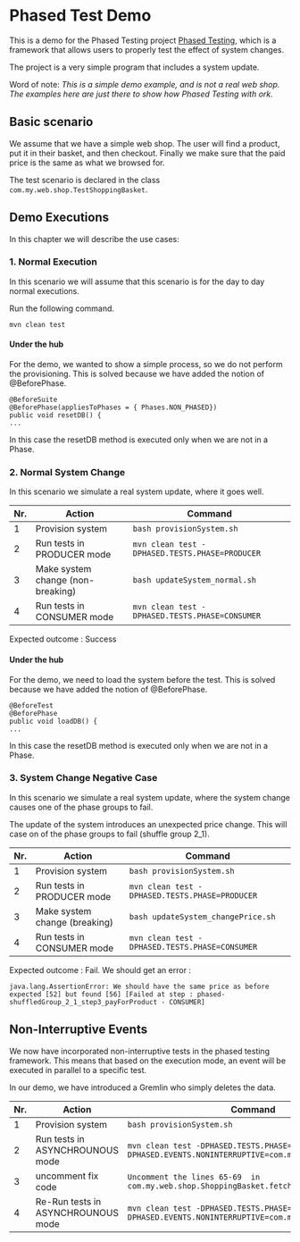 # Phased Test Demo
This is a demo for the Phased Testing project [Phased Testing](https://github.com/adobe/phased-testing), which is a framework that allows users to properly test the effect of system changes. 

The project is a very simple program that includes a system update.

Word of note: _This is a simple demo example, and is not a real web shop. The examples here are just there to show how Phased Testing with ork._

## Basic scenario
We assume that we have a simple web shop. The user will find a product, put it in their basket, and then checkout. Finally we make sure that the paid price is the same as what we browsed for.

The test scenario is declared in the class `com.my.web.shop.TestShoppingBasket`.

## Demo Executions
In this chapter we will describe the use cases:

### 1. Normal Execution
In this scenario we will assume that this scenario is for the day to day normal executions.

Run the following command.

`mvn clean test`

#### Under the hub
For the demo, we wanted to show a simple process, so we do not perform the provisioning. This is solved because we have added the notion of @BeforePhase.
```
@BeforeSuite
@BeforePhase(appliesToPhases = { Phases.NON_PHASED})
public void resetDB() {
...
```

In this case the resetDB method is executed only when we are not in a Phase.


### 2. Normal System Change
In this scenario we simulate a real system update, where it goes well.

| Nr. | Action | Command |
|-----| ------ | ------- |
| 1   | Provision system | `bash provisionSystem.sh` |
| 2   | Run tests in PRODUCER mode | `mvn clean test -DPHASED.TESTS.PHASE=PRODUCER` |
| 3   | Make system change (non-breaking) | `bash updateSystem_normal.sh` | 
|  4  | Run tests in CONSUMER mode | `mvn clean test -DPHASED.TESTS.PHASE=CONSUMER` |

Expected outcome : Success

#### Under the hub
For the demo, we need to load the system before the test. This is solved because we have added the notion of @BeforePhase.

```
@BeforeTest
@BeforePhase
public void loadDB() {
...
```

In this case the resetDB method is executed only when we are not in a Phase.


### 3. System Change Negative Case
In this scenario we simulate a real system update, where the system change causes one of the phase groups to fail.

The update of the system introduces an unexpected price change. This will case on of the phase groups to fail (shuffle group 2_1).

| Nr. | Action | Command |
| -----| ------ | ------- |
|  1   | Provision system | `bash provisionSystem.sh` |
|  2   | Run tests in PRODUCER mode | `mvn clean test -DPHASED.TESTS.PHASE=PRODUCER` |
|  3   | Make system change (breaking) | `bash updateSystem_changePrice.sh` |
|  4   | Run tests in CONSUMER mode | `mvn clean test -DPHASED.TESTS.PHASE=CONSUMER` |

Expected outcome : Fail. We should get an error :
```
java.lang.AssertionError: We should have the same price as before expected [52] but found [56] [Failed at step : phased-shuffledGroup_2_1_step3_payForProduct - CONSUMER]
```

## Non-Interruptive Events
We now have incorporated non-interruptive tests in the phased testing framework. This means that based on the execution mode, an event will be executed in parallel to a specific test.

In our demo, we have introduced a Gremlin who simply deletes the data.

| Nr. | Action                             | Command                                                                                                      |
|-----|------------------------------------|--------------------------------------------------------------------------------------------------------------|
| 1   | Provision system                   | `bash provisionSystem.sh`                                                                                    |
| 2   | Run tests in ASYNCHROUNOUS mode    | `mvn clean test -DPHASED.TESTS.PHASE=ASYNCHRONOUS -DPHASED.EVENTS.NONINTERRUPTIVE=com.my.web.shop.Gremlins`  |
| 3   | uncomment fix code                 | `Uncomment the lines 65-69  in com.my.web.shop.ShoppingBasket.fetchPrice(String)`                            |
| 4   | Re-Run tests in ASYNCHROUNOUS mode | `mvn clean test -DPHASED.TESTS.PHASE=ASYNCHRONOUS -DPHASED.EVENTS.NONINTERRUPTIVE=com.my.web.shop.Gremlins`  |